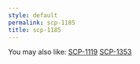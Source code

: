```yaml
---
style: default
permalink: scp-1185
title: scp-1185
---
```

You may also like:
[SCP-1119](http://scp-wiki.net/scp-1119)
[SCP-1353](http://scp-wiki.net/scp-1353)